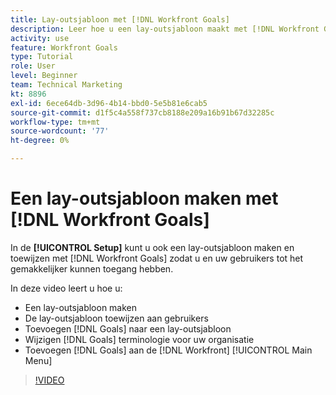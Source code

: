 ```yaml
---
title: Lay-outsjabloon met [!DNL Workfront Goals]
description: Leer hoe u een lay-outsjabloon maakt met [!DNL Workfront Goals], assign the layout template to users, and change [!DNL Goals] aan uw organisatie aangepaste terminologie.
activity: use
feature: Workfront Goals
type: Tutorial
role: User
level: Beginner
team: Technical Marketing
kt: 8896
exl-id: 6ece64db-3d96-4b14-bbd0-5e5b81e6cab5
source-git-commit: d1f5c4a558f737cb8188e209a16b91b67d32285c
workflow-type: tm+mt
source-wordcount: '77'
ht-degree: 0%

---
```


# Een lay-outsjabloon maken met [!DNL Workfront Goals]

In de **[!UICONTROL Setup]** kunt u ook een lay-outsjabloon maken en toewijzen met [!DNL Workfront Goals] zodat u en uw gebruikers tot het gemakkelijker kunnen toegang hebben.

In deze video leert u hoe u:

* Een lay-outsjabloon maken
* De lay-outsjabloon toewijzen aan gebruikers
* Toevoegen [!DNL Goals] naar een lay-outsjabloon
* Wijzigen [!DNL Goals] terminologie voor uw organisatie
* Toevoegen [!DNL Goals] aan de [!DNL Workfront] [!UICONTROL Main Menu]

>[!VIDEO](https://video.tv.adobe.com/v/335190/?quality=12)

<!--
Learn more graphic
-->
